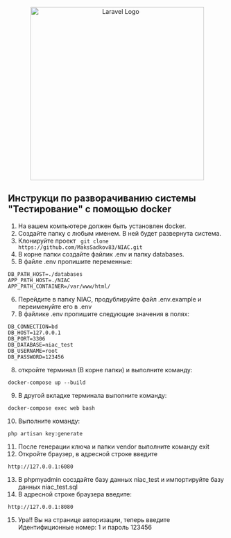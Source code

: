 <p align="center"><img src="https://raw.githubusercontent.com/laravel/art/master/logo-lockup/5%20SVG/2%20CMYK/1%20Full%20Color/laravel-logolockup-cmyk-red.svg" width="400" alt="Laravel Logo"></p>

## Инструкци по разворачиванию системы "Тестирование" с помощью docker

1. На вашем компьютере должен быть установлен docker.
2. Создайте папку с любым именем. В ней будет развернута система.
3. Клонируйте проект ``` git clone https://github.com/MaksSadkov83/NIAC.git```
4. В корне папки создайте файлик .env и папку databases.
5. В файле .env пропишите переменные:
```
DB_PATH_HOST=./databases
APP_PATH_HOST=./NIAC
APP_PATH_CONTAINER=/var/www/html/
```
6. Перейдите в папку NIAC, продублируйте файл .env.example и переименуйте его в .env
7. В файлике .env пропишите следующие значения в полях:
```
DB_CONNECTION=bd
DB_HOST=127.0.0.1
DB_PORT=3306
DB_DATABASE=niac_test
DB_USERNAME=root
DB_PASSWORD=123456
```
8. откройте терминал (В корне папки) и выполните команду: 
``` 
docker-compose up --build 
``` 
9. В другой вкладке терминала выполните команду:
```
docker-compose exec web bash
```
10. Выполните команду:
```
php artisan key:generate
```
11. После генерации ключа и папки vendor выполните команду exit
12. Откройте браузер, в адресной строке введите 
```
http://127.0.0.1:6080
```
13. В phpmyadmin сосздайте базу данных niac_test и импортируйте базу данных niac_test.sql
14. В адресной строке браузера введите:
```
http://127.0.0.1:8080
```
15. Ура!! Вы на странице авторизации, теперь введите Идентифиционные номер: 1 и пароль 123456
                    